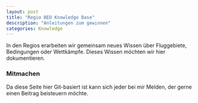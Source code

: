 ```yaml
---
layout: post
title: "Regio BEO Knowledge Base"
description: "Anleitungen zum gewinnen"
categories: Knowledge
---
```


In den Regios erarbeiten wir gemeinsam neues Wissen über Fluggebiete, Bedingungen oder Wettkämpfe.
Dieses Wissen möchten wir hier dokumentieren.

### Mitmachen
Da diese Seite hier Git-basiert ist kann sich jeder bei mir Melden, der gerne einen Beitrag beisteuern möchte.

